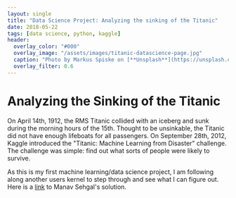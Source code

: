 ```yaml
---
layout: single
title: "Data Science Project: Analyzing the sinking of the Titanic"
date: 2018-05-22
tags: [data science, python, kaggle]
header:
  overlay_color: "#000"
  overlay_image: "/assets/images/titanic-datascience-page.jpg"
  caption: "Photo by Markus Spiske on [**Unsplash**](https://unsplash.com)"
  overlay_filter: 0.6
---
```


# Analyzing the Sinking of the Titanic

On April 14th, 1912, the RMS Titanic collided with an iceberg and sunk during the morning hours
of the 15th.  Thought to be unsinkable, the Titanic did not have enough lifeboats for all passengers.
On September 28th, 2012, Kaggle introduced the "Titanic: Machine Learning from Disaster" challenge.
The challenge was simple: find out what sorts of people were likely to survive.

As this is my first machine learning/data science project, I am following along another users
kernel to step through and see what I can figure out. Here is a [link](https://www.kaggle.com/startupsci/titanic-data-science-solutions)
to Manav Sehgal's solution.
